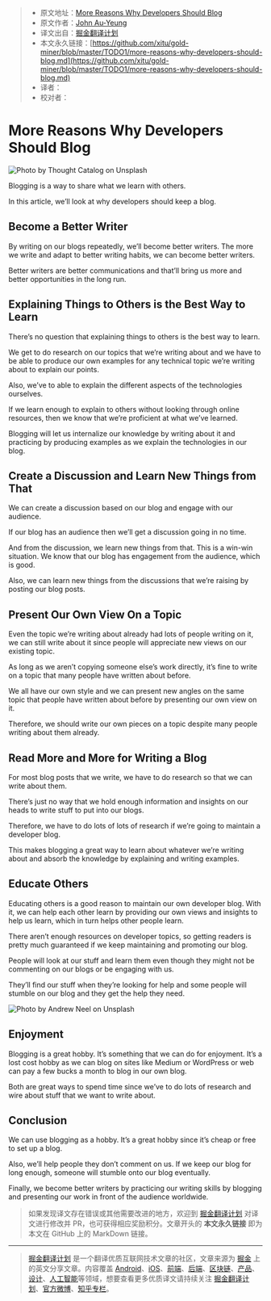 > * 原文地址：[More Reasons Why Developers Should Blog](https://levelup.gitconnected.com/more-reasons-why-developers-should-blog-ba947be9e869)
> * 原文作者：[John Au-Yeung](https://medium.com/@hohanga)
> * 译文出自：[掘金翻译计划](https://github.com/xitu/gold-miner)
> * 本文永久链接：[https://github.com/xitu/gold-miner/blob/master/TODO1/more-reasons-why-developers-should-blog.md](https://github.com/xitu/gold-miner/blob/master/TODO1/more-reasons-why-developers-should-blog.md)
> * 译者：
> * 校对者：

# More Reasons Why Developers Should Blog

![Photo by [Thought Catalog](https://unsplash.com/@thoughtcatalog?utm_source=medium&utm_medium=referral) on [Unsplash](https://unsplash.com?utm_source=medium&utm_medium=referral)](https://cdn-images-1.medium.com/max/12000/0*HJLkHYtt8SbRtrra)

Blogging is a way to share what we learn with others.

In this article, we’ll look at why developers should keep a blog.

## Become a Better Writer

By writing on our blogs repeatedly, we’ll become better writers. The more we write and adapt to better writing habits, we can become better writers.

Better writers are better communications and that’ll bring us more and better opportunities in the long run.

## Explaining Things to Others is the Best Way to Learn

There’s no question that explaining things to others is the best way to learn.

We get to do research on our topics that we’re writing about and we have to be able to produce our own examples for any technical topic we’re writing about to explain our points.

Also, we’ve to able to explain the different aspects of the technologies ourselves.

If we learn enough to explain to others without looking through online resources, then we know that we’re proficient at what we’ve learned.

Blogging will let us internalize our knowledge by writing about it and practicing by producing examples as we explain the technologies in our blog.

## Create a Discussion and Learn New Things from That

We can create a discussion based on our blog and engage with our audience.

If our blog has an audience then we’ll get a discussion going in no time.

And from the discussion, we learn new things from that. This is a win-win situation. We know that our blog has engagement from the audience, which is good.

Also, we can learn new things from the discussions that we’re raising by posting our blog posts.

## Present Our Own View On a Topic

Even the topic we’re writing about already had lots of people writing on it, we can still write about it since people will appreciate new views on our existing topic.

As long as we aren’t copying someone else’s work directly, it’s fine to write on a topic that many people have written about before.

We all have our own style and we can present new angles on the same topic that people have written about before by presenting our own view on it.

Therefore, we should write our own pieces on a topic despite many people writing about them already.

## Read More and More for Writing a Blog

For most blog posts that we write, we have to do research so that we can write about them.

There’s just no way that we hold enough information and insights on our heads to write stuff to put into our blogs.

Therefore, we have to do lots of lots of research if we’re going to maintain a developer blog.

This makes blogging a great way to learn about whatever we’re writing about and absorb the knowledge by explaining and writing examples.

## Educate Others

Educating others is a good reason to maintain our own developer blog. With it, we can help each other learn by providing our own views and insights to help us learn, which in turn helps other people learn.

There aren’t enough resources on developer topics, so getting readers is pretty much guaranteed if we keep maintaining and promoting our blog.

People will look at our stuff and learn them even though they might not be commenting on our blogs or be engaging with us.

They’ll find our stuff when they’re looking for help and some people will stumble on our blog and they get the help they need.

![Photo by [Andrew Neel](https://unsplash.com/@andrewtneel?utm_source=medium&utm_medium=referral) on [Unsplash](https://unsplash.com?utm_source=medium&utm_medium=referral)](https://cdn-images-1.medium.com/max/12000/0*4SGrplnJ1EYYeSt4)

## Enjoyment

Blogging is a great hobby. It’s something that we can do for enjoyment. It’s a lost cost hobby as we can blog on sites like Medium or WordPress or web can pay a few bucks a month to blog in our own blog.

Both are great ways to spend time since we’ve to do lots of research and wire about stuff that we want to write about.

## Conclusion

We can use blogging as a hobby. It’s a great hobby since it’s cheap or free to set up a blog.

Also, we’ll help people they don’t comment on us. If we keep our blog for long enough, someone will stumble onto our blog eventually.

Finally, we become better writers by practicing our writing skills by blogging and presenting our work in front of the audience worldwide.

> 如果发现译文存在错误或其他需要改进的地方，欢迎到 [掘金翻译计划](https://github.com/xitu/gold-miner) 对译文进行修改并 PR，也可获得相应奖励积分。文章开头的 **本文永久链接** 即为本文在 GitHub 上的 MarkDown 链接。

---

> [掘金翻译计划](https://github.com/xitu/gold-miner) 是一个翻译优质互联网技术文章的社区，文章来源为 [掘金](https://juejin.im) 上的英文分享文章。内容覆盖 [Android](https://github.com/xitu/gold-miner#android)、[iOS](https://github.com/xitu/gold-miner#ios)、[前端](https://github.com/xitu/gold-miner#前端)、[后端](https://github.com/xitu/gold-miner#后端)、[区块链](https://github.com/xitu/gold-miner#区块链)、[产品](https://github.com/xitu/gold-miner#产品)、[设计](https://github.com/xitu/gold-miner#设计)、[人工智能](https://github.com/xitu/gold-miner#人工智能)等领域，想要查看更多优质译文请持续关注 [掘金翻译计划](https://github.com/xitu/gold-miner)、[官方微博](http://weibo.com/juejinfanyi)、[知乎专栏](https://zhuanlan.zhihu.com/juejinfanyi)。
